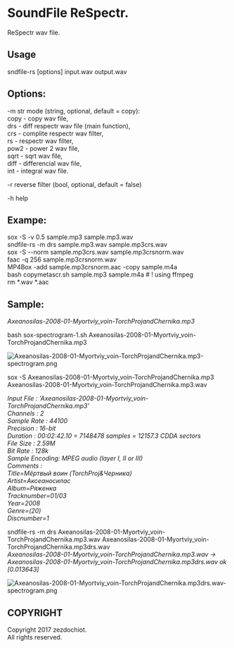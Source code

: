 # SoundFile ReSpectr.

ReSpectr wav file.

## Usage

 sndfile-rs [options] input.wav output.wav

## Options:

-m str	mode (string, optional, default = copy):  
    copy - copy wav file,  
    drs - diff respectr wav file (main function),  
    crs - complite respectr wav filter,  
    rs - respectr wav filter,  
    pow2 - power 2 wav file,  
    sqrt - sqrt wav file,  
    diff - differencial wav file,  
    int - integral wav file.  

-r	reverse filter (bool, optional, default = false)

-h	help

## Exampe:

 sox -S -v 0.5 sample.mp3 sample.mp3.wav  
 sndfile-rs -m drs sample.mp3.wav sample.mp3crs.wav  
 sox -S --norm sample.mp3crs.wav sample.mp3crsnorm.wav  
 faac -q 256 sample.mp3crsnorm.wav  
 MP4Box -add sample.mp3crsnorm.aac -copy sample.m4a  
 bash copymetascr.sh sample.mp3 sample.m4a # ! using ffmpeg  
 rm *.wav *.aac  

## Sample:

_Axeanosilas-2008-01-Myortviy_voin-TorchProjandChernika.mp3_

bash sox-spectrogram-1.sh Axeanosilas-2008-01-Myortviy_voin-TorchProjandChernika.mp3

![Axeanosilas-2008-01-Myortviy_voin-TorchProjandChernika.mp3-spectrogram.png](https://raw.githubusercontent.com/zvezdochiot/sndfile-rs/master/Axeanosilas-2008-01-Myortviy_voin-TorchProjandChernika.mp3-spectrogram.png)

sox -S Axeanosilas-2008-01-Myortviy_voin-TorchProjandChernika.mp3 Axeanosilas-2008-01-Myortviy_voin-TorchProjandChernika.mp3.wav

_Input File     : 'Axeanosilas-2008-01-Myortviy_voin-TorchProjandChernika.mp3'_  
_Channels       : 2_  
_Sample Rate    : 44100_  
_Precision      : 16-bit_  
_Duration       : 00:02:42.10 = 7148478 samples = 12157.3 CDDA sectors_  
_File Size      : 2.59M_  
_Bit Rate       : 128k_  
_Sample Encoding: MPEG audio (layer I, II or III)_  
_Comments       :_  
_Title=Мёртвый воин (TorchProj&Черника)_  
_Artist=Аксеаносилас_  
_Album=Ряженка_  
_Tracknumber=01/03_  
_Year=2008_  
_Genre=(20)_  
_Discnumber=1_  

sndfile-rs -m drs Axeanosilas-2008-01-Myortviy_voin-TorchProjandChernika.mp3.wav Axeanosilas-2008-01-Myortviy_voin-TorchProjandChernika.mp3drs.wav  
    _Axeanosilas-2008-01-Myortviy_voin-TorchProjandChernika.mp3.wav -> Axeanosilas-2008-01-Myortviy_voin-TorchProjandChernika.mp3drs.wav ok [0.013643]_

![Axeanosilas-2008-01-Myortviy_voin-TorchProjandChernika.mp3drs.wav-spectrogram.png](https://raw.githubusercontent.com/zvezdochiot/sndfile-rs/master/Axeanosilas-2008-01-Myortviy_voin-TorchProjandChernika.mp3drs.wav-spectrogram.png)

## COPYRIGHT

Copyright 2017 zezdochiot.  
 All rights reserved.
